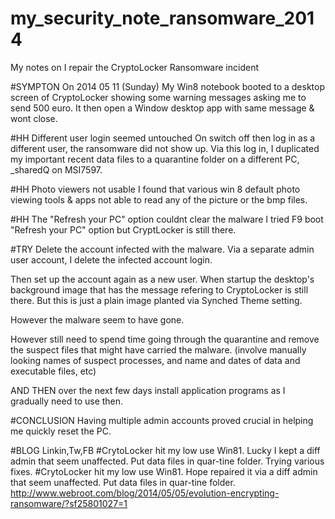 # my_security_note_ransomware_2014

My notes on I repair the CryptoLocker Ransomware incident


#SYMPTON  On 2014 05 11 (Sunday)
My Win8 notebook booted to a desktop screen of CryptoLocker showing
some warning messages asking me to send 500 euro. It then open a Window
desktop app with same message & wont close.

#HH  Different user login seemed untouched
On switch off then log in as a different user, the ransomware did not show up.
Via this log in, I duplicated my important recent data files to a quarantine
folder on a different PC, _sharedQ on MSI7597.

#HH  Photo viewers not usable
I found that various win 8 default photo viewing tools & apps not able to read 
any of the picture or the bmp files.

#HH  The "Refresh your PC" option couldnt clear the malware
I tried F9 boot "Refresh your PC" option but CryptLocker is still there.


#TRY  Delete the account infected with the malware.
Via a separate admin user account, I delete the infected account login.

Then set up the account again as a new user. When startup the desktop's background
image that has the message refering to CryptoLocker is still there.
But this is just a plain image planted via Synched Theme setting.

However the malware seem to have gone.

However still need to spend time going through the quarantine and remove
the suspect files that might have carried the malware.
(involve manually looking names of suspect processes, and name and dates
of data and executable files, etc)

AND THEN over the next few days install application programs as I 
gradually need to use then.


#CONCLUSION
Having multiple admin accounts proved crucial in helping me quickly reset the PC.



#BLOG Linkin,Tw,FB
#CrytoLocker hit my low use Win81. Lucky I kept a diff admin that seem unaffected. Put data files in quar-tine folder. Trying various fixes.
#CrytoLocker hit my low use Win81. Hope repaired it via a diff admin that seem unaffected. Put data files in quar-tine folder. http://www.webroot.com/blog/2014/05/05/evolution-encrypting-ransomware/?sf25801027=1





